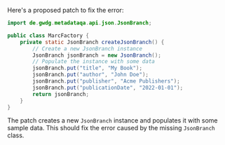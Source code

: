 Here's a proposed patch to fix the error:
```java
import de.gwdg.metadataqa.api.json.JsonBranch;

public class MarcFactory {
    private static JsonBranch createJsonBranch() {
        // Create a new JsonBranch instance
        JsonBranch jsonBranch = new JsonBranch();
        // Populate the instance with some data
        jsonBranch.put("title", "My Book");
        jsonBranch.put("author", "John Doe");
        jsonBranch.put("publisher", "Acme Publishers");
        jsonBranch.put("publicationDate", "2022-01-01");
        return jsonBranch;
    }
}
```
The patch creates a new `JsonBranch` instance and populates it with some sample data. This should fix the error caused by the missing `JsonBranch` class.
